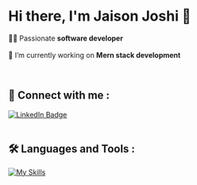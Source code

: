 # Hi there, I'm Jaison Joshi 👋


🧑‍💻 Passionate **software developer**
<br><br>
🔭 I’m currently working on **Mern stack development**

<br>



## :handshake:	 Connect with me :

<div id="badges">
  <a href="https://www.linkedin.com/in/jaisonjoshi/">
  <img src="https://img.shields.io/badge/LinkedIn-blue?style=for-the-badge&logo=linkedin&logoColor=white" alt="LinkedIn Badge"/>
  </a>
</div>

<br>

## :hammer_and_wrench: Languages and Tools :
[![My Skills](https://skillicons.dev/icons?i=js,html,css,wasm)](https://skillicons.dev)
